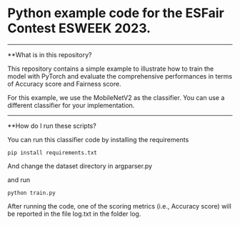 # Python example code for the ESFair Contest ESWEEK 2023.

---

**What is in this repository?



This repository contains a simple example to illustrate how to train the model with PyTorch and evaluate the comprehensive performances in terms of Accuracy score and Fairness score.

For this example, we use the MobileNetV2 as the classifier. You can use a different classifier for your implementation.

___

**How do I run these scripts?


You can run this classifier code by installing the requirements

`pip install requirements.txt`

And change the dataset directory in argparser.py

and run 

`python train.py`

After running the code, one of the scoring metrics (i.e., Accuracy score) will be reported in the file log.txt in the folder log.

  

